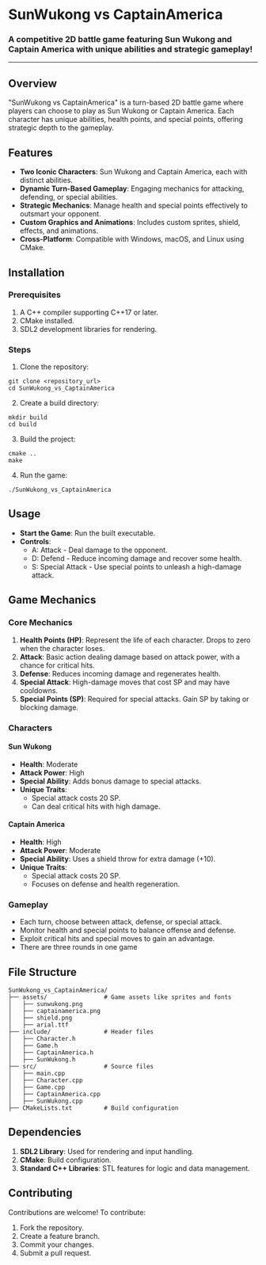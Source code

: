 # SunWukong vs CaptainAmerica

### A competitive 2D battle game featuring Sun Wukong and Captain America with unique abilities and strategic gameplay!

---

## Overview

"SunWukong vs CaptainAmerica" is a turn-based 2D battle game where players can choose to play as Sun Wukong or Captain America. Each character has unique abilities, health points, and special points, offering strategic depth to the gameplay.


## Features

- **Two Iconic Characters**: Sun Wukong and Captain America, each with distinct abilities.
- **Dynamic Turn-Based Gameplay**: Engaging mechanics for attacking, defending, or special abilities.
- **Strategic Mechanics**: Manage health and special points effectively to outsmart your opponent.
- **Custom Graphics and Animations**: Includes custom sprites, shield, effects, and animations.
- **Cross-Platform**: Compatible with Windows, macOS, and Linux using CMake.


## Installation
### Prerequisites
1. A C++ compiler supporting C++17 or later.
2. CMake installed.
3. SDL2 development libraries for rendering.
### Steps
1. Clone the repository:
```
git clone <repository_url>
cd SunWukong_vs_CaptainAmerica
```
2. Create a build directory:
```
mkdir build
cd build
```
3. Build the project:
```
cmake ..
make
```
4. Run the game:
```
./SunWukong_vs_CaptainAmerica
```

## Usage

- **Start the Game**: Run the built executable.
- **Controls**:
  * A: Attack - Deal damage to the opponent.
  * D: Defend - Reduce incoming damage and recover some health.
  * S: Special Attack - Use special points to unleash a high-damage attack.

## Game Mechanics
### Core Mechanics
1. **Health Points (HP)**: Represent the life of each character. Drops to zero when the character loses.
2. **Attack**: Basic action dealing damage based on attack power, with a chance for critical hits.
3. **Defense**: Reduces incoming damage and regenerates health.
4. **Special Attack**: High-damage moves that cost SP and may have cooldowns.
5. **Special Points (SP)**: Required for special attacks. Gain SP by taking or blocking damage.

### Characters
#### Sun Wukong
- **Health**: Moderate
- **Attack Power**: High
- **Special Ability**: Adds bonus damage to special attacks.
- **Unique Traits**:
  * Special attack costs 20 SP.
  * Can deal critical hits with high damage.
    
#### Captain America
- **Health**: High
- **Attack Power**: Moderate
- **Special Ability**: Uses a shield throw for extra damage (+10).
- **Unique Traits**:
  * Special attack costs 20 SP.
  * Focuses on defense and health regeneration.

### Gameplay
- Each turn, choose between attack, defense, or special attack.
- Monitor health and special points to balance offense and defense.
- Exploit critical hits and special moves to gain an advantage.
- There are three rounds in one game

## File Structure
```
SunWukong_vs_CaptainAmerica/
├── assets/                # Game assets like sprites and fonts
│   ├── sunwukong.png
│   ├── captainamerica.png
│   ├── shield.png
│   ├── arial.ttf
├── include/               # Header files
│   ├── Character.h
│   ├── Game.h
│   ├── CaptainAmerica.h
│   ├── SunWukong.h
├── src/                   # Source files
│   ├── main.cpp
│   ├── Character.cpp
│   ├── Game.cpp
│   ├── CaptainAmerica.cpp
│   ├── SunWukong.cpp
├── CMakeLists.txt         # Build configuration
```

## Dependencies
1. **SDL2 Library**: Used for rendering and input handling.
2. **CMake**: Build configuration.
3. **Standard C++ Libraries**: STL features for logic and data management.

## Contributing

Contributions are welcome! To contribute:
1. Fork the repository.
2. Create a feature branch.
3. Commit your changes.
4. Submit a pull request.
